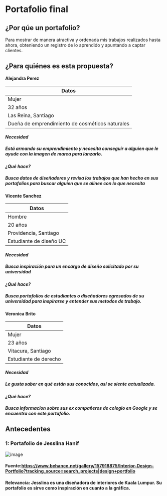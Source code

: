 # Portafolio final
## ¿Por qúe un portafolio?
Para mostrar de manera atractiva y ordenada mis trabajos realizados hasta ahora, obteniendo un registro de lo aprendido y apuntando a captar clientes.

## ¿Para quiénes es esta propuesta?

 **Alejandra Perez**

| Datos| 
| ---------------- |
| Mujer   | 
| 32 años     | 
| Las Reina, Santiago     | 
| Dueña de emprendimiento de cosméticos naturales |

#### ***Necesidad***
##### Está armando su emprendimiento y necesita conseguir a alguien que le ayude con la imagen de marca para lanzarlo.
#### ***¿Qué hace?***
##### Busca datos de diseñadores y revisa los trabajos que han hecho en sus portafolios para buscar alguien que se alinee con lo que necesita

 **Vicente Sanchez**

| Datos| 
| ---------------- |
| Hombre  | 
| 20 años     | 
| Providencia, Santiago     | 
| Estudiante de diseño UC |

#### ***Necesidad***
##### Busca inspiración para un encargo de diseño solicitado por su universidad
#### ***¿Qué hace?***
##### Busca portafolios de estudiantes o diseñadores egresados de su universidad para inspirarse y entender sus metodos de trabajo.


 **Veronica Brito**

| Datos| 
| ---------------- |
| Mujer | 
| 23 años     | 
| Vitacura, Santiago     | 
| Estudiante de derecho|

#### ***Necesidad***
##### Le gusta saber en qué están sus conocidos, así se siente actualizada.
#### ***¿Qué hace?***
##### Busca informacion sobre sus ex compañeros de colegio en Google y se encuentra con este portafolio.

## Antecedentes
### 1: Portafolio de Jesslina Hanif 
![image](https://github.com/aleschlegel/portafoliofinal/assets/91894977/b96d54bc-8d38-440e-b37a-7b7acb5f7270)
#### Fuente:https://www.behance.net/gallery/157918875/Interior-Design-Portfolio?tracking_source=search_projects|design+portfolio
#### Relevancia: Jesslina es una diseñadora de interiores de Kuala Lumpur. Su portafolio es sirve como inspiración en cuanto a la gráfica.


